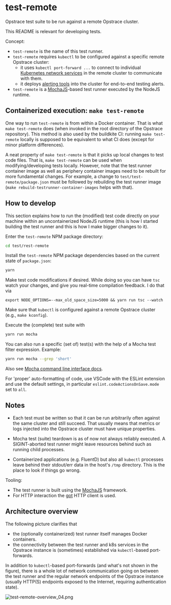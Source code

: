 # test-remote

Opstrace test suite to be run against a remote Opstrace cluster.

This README is relevant for developing tests.

Concept:

* `test-remote` is the name of this test runner.
* `test-remote` requires `kubectl` to be configured against a specific remote Opstrace cluster:
  * it uses `kubectl port-forward ...` to connect to individual [Kubernetes network services](https://kubernetes.io/docs/concepts/services-networking/service) in the remote cluster to communicate with them.
  * it deploys [alerting tools](https://github.com/grafana/cortex-tools/blob/main/docs/e2ealerting.md) into the cluster for end-to-end testing alerts.
* `test-remote` is a [MochaJS](https://mochajs.org)-based test runner executed by the NodeJS runtime.


## Containerized execution: `make test-remote`

One way to run `test-remote` is from within a Docker container.
That is what `make test-remote` does (when invoked in the root directory of the Opstrace repository).
This method is also used by the buildkite CI:
running `make test-remote` locally is supposed to be equivalent to what CI does (except for minor platform differences).

A neat property of `make test-remote` is that it picks up local changes to test code files.
That is, `make test-remote` can be used when modifying/developing tests locally.
However, note that the test runner container image as well as periphery container images need to be rebuilt for more fundamental changes.
For example, a change to `test/test-remote/package.json` must be followed by rebuilding the test runner image (`make rebuild-testrunner-container-images` helps with that).


## How to develop

This section explains how to run the (modified) test code directly on your machine within an uncontainerized NodeJS runtime (this is how I started building the test runner and this is how I make bigger changes to it).

Enter the `test-remote` NPM package directory:

```bash
cd test/rest-remote
```

Install the `test-remote` NPM package dependencies based on the current state of `package.json`:

```bash
yarn
```

Make test code modifications if desired.
While doing so you can have `tsc` watch your changes, and give you real-time compilation feedback. I do that via

```
export NODE_OPTIONS=--max_old_space_size=5000 && yarn run tsc --watch
```


Make sure that `kubectl` is configured against a remote Opstrace cluster (e.g., `make kconfig`).

Execute the (complete) test suite with

```bash
yarn run mocha
```

You can also run a specific (set of) test(s) with the help of a Mocha test filter expression. Example:

```bash
yarn run mocha --grep 'short'
```

Also see [Mocha command line interface docs](https://mochajs.org/#command-line-usage).

For 'proper' auto-formatting of code, use VSCode with the ESLint extension and use the default settings, in particular `eslint.codeActionsOnSave.mode` set to `all`.

## Notes

* Each test must be written so that it can be run arbitrarily often against the same cluster and still succeed.
  That usually means that metrics or logs injected into the Opstrace cluster must have unique properties.

* Mocha test (suite) teardown is as of now not always reliably executed.
  A SIGINT-aborted test runner might leave resources behind such as running child processes.

* Containerized applications (e.g. FluentD) but also all `kubectl` processes leave behind their stdout/err data in the host's `/tmp` directory. This is the place to look if things go wrong.

Tooling:

* The test runner is built using the [MochaJS](https://mochajs.org) framework.
* For HTTP interaction the [got](https://github.com/sindresorhus/got) HTTP client is used.


## Architecture overview

The following picture clarifies that

* the (optionally containerized) test runner itself manages Docker containers.
* the connectivity between the test runner and k8s services in the Opstrace instance is (sometimes) established via `kubectl`-based port-forwards.

In addition to `kubectl`-based port-forwards (and what's not shown in the figure), there is a whole lot of network communication going on between the test runner and the regular network endpoints of the Opstrace instance (usually HTTP(S) endpoints exposed to the Internet, requiring authentication state).

![test-remote-overview_04.png](https://opstrace-figures.s3-us-west-2.amazonaws.com/test-remote-overview_04.png "architecture overview image")